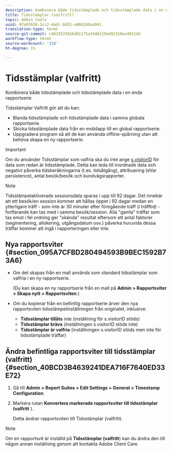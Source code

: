 ```yaml
---
description: Kombinera både tidsstämplade och tidsstämplade data i en enda rapportserie.
title: Tidsstämplar (valfritt)
topic: Admin tools
uuid: 0fa63658-1cc2-4adc-8d51-a0662d0aa941
translation-type: tm+mt
source-git-commit: c4833525816d81175a3446215eb92310ee4021dd
workflow-type: tm+mt
source-wordcount: '319'
ht-degree: 1%

---
```



# Tidsstämplar (valfritt)

Kombinera både tidsstämplade och tidsstämplade data i en enda rapportserie.

Tidsstämplar Valfritt gör att du kan:

* Blanda tidsstämplade och tidsstämplade data i samma globala rapportserie.
* Skicka tidsstämplade data från en mobilapp till en global rapportserie.
* Uppgradera program så att de kan använda offline-spårning utan att behöva skapa en ny rapportserie.

>[!IMPORTANT]
>
>Om du använder Tidsstämplar som valfria ska du inte ange [s.visitorID](/help/implement/vars/config-vars/visitorid.md) för data som redan är tidsstämplade. Detta kan leda till inordnade data och negativt påverka tidsberäkningarna (t.ex. tidsåtgång), attribuering (eVar persistence), antal besök/besök och kundvägsrapporter.

>[!NOTE]
>
>Tidsstämpelaktiverade sessionsdata sparas i upp till 92 dagar. Det innebär att ett besök/en session kommer att hållas öppet i 92 dagar medan en ytterligare träff - som inte är 30 minuter efter föregående träff (i träfftid) - fortfarande kan tas med i samma besök/session. Alla &quot;gamla&quot; träffar som tas emot i fel ordning ger &quot;okända&quot; resultat eftersom ett antal faktorer (segmentering, allokering, utgångsdatum osv.) påverka huruvida dessa träffar kommer att ingå i rapporteringen eller inte.

## Nya rapportsviter {#section_095A7CFBD280494593B9BEC1592B73A6}

* Om det skapas från en mall används som standard tidsstämplar som valfria i en ny rapportserie.

   (Du kan skapa en ny rapportserie från en mall på **Admin > Rapportsviter > Skapa nytt > Rapportsviten**.)
* Om du kopierar från en befintlig rapportserie ärver den nya rapportsviten tidsstämpelinställningen från originalet, inklusive:

   * **Tidsstämplar tillåts** inte (inställning för s.visitorID stöds)
   * **Tidsstämplar krävs** (inställningen s.visitorID stöds inte)
   * **Tidsstämplar är valfria** (inställningen s.visitorID stöds men inte för tidsstämplade träffar)

## Ändra befintliga rapportsviter till tidsstämplar (valfritt) {#section_40BCD3B4639241DEA716F7640ED33E72}

1. Gå till **Admin > Report Suites > Edit Settings > General > Timestamp Configuration**.
1. Markera rutan **Konvertera markerade rapportsviter till tidsstämplar (valfritt** ).

   Detta ändrar rapportsviten till Tidsstämplar (valfritt).

>[!NOTE]
>
>Om en rapportsvit är inställd på **Tidsstämplar (valfritt**) kan du ändra den till någon annan inställning genom att kontakta Adobe Client Care.

